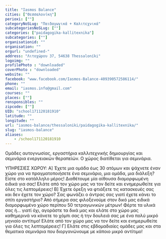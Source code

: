 ```yaml
---
title: "Iasmos Balance"
cities: ["Θεσσαλονίκη"]
perioxi: [""]
categoryNoSLug: "Παιδαγωγικά + Καλιτεχνικά"
subcategoriesNoSLug: [""]
categories: ["paidagogika-kallitexnika"]
subcategories: [""]
organisationid: ""
organisation: ""
orgurl: "undefined-"
address: "Λιτοχώρου 37, 54638 Thessaloníki"
logoimg: ""
profilePhoto : "downloaded"
coverPhoto : "downloaded"
website: ""
facebook: "www.facebook.com/Iasmos-Balance-409390572586114/"
phone: ""
email: "iasmos.info@gmail.com"
courses: ""
places: [""]
rensponsibles: ""
zipcode: [""]
UID: "school171120181910"
latitude: ""
longitude: ""
url: "iasmos-balance/thessaloniki/paidagogika-kallitexnika/"
slug: "iasmos-balance"
aliases:
    - /school171120181910
---
```



Ομάδες αυτογνωσίας, εργαστήρια καλλιτεχνικής δημιουργίας και σεμινάρια ενεργειακών θεραπείών. Ο χώρος διατίθεται για σεμινάρια.

ΥΠΗΡΕΣΙΕΣ ΧΩΡΟΥ: Α] Έχετε μια ομάδα έως 30 ατόμων και ψάχνετε έναν χώρο για να πραγματοποιήσετε ένα σεμινάριο, μια ομάδα, μια διάλεξη? Είστε στο κατάλληλο μέρος! Διαθέτουμε μία αίθουσα διαμορφωμένη ειδικά για σας! Ελάτε από τον χώρο μας να τον δείτε και ενημερωθείτε για όλες τις λεπτομέρειες! Β] Έχετε όρεξη να φτιάξετε τις κατασκευές σας και δεν έχετε τον χώρο? Σας φωνάζει ο άντρας σας γιατί έχετε κάνει το σπίτι εργαστήριο? Από σήμερα σας φιλοξενούμε στον δικό μας ειδικά διαμορφωμένο χώρο περίπου 50 τετραγωνικών μέτρων! Φέρτε τα υλικά σας ή… γιατί όχι, αγοράστε τα δικά μας και ελάτε στο χώρο μας καθημερινά να κάνετε το χόμπι σας ή την δουλειά σας με ένα πολύ μικρό μηνιαίο αντίτιμο! Ελάτε από τον χώρο μας να τον δείτε και ενημερωθείτε για όλες τις λεπτομέρειες! Γ] Ελάτε στις εβδομαδιαίες ομάδες μας και στα θεματικα σεμινάρια που διοργανώνουμε με κάποιο μικρό αντίτιμο!